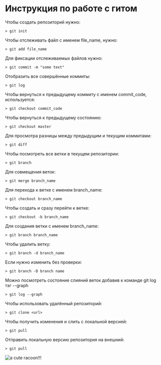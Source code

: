# Инструкция по работе с гитом
Чтобы создать репозиторий нужно:

    > git init

Чтобы отслеживать файл с именем file_name, нужно:

    > git add file_name

Для фиксации отслеживаемых файлов нужно:

    > git commit -m "some text"

Отобразить все совершённые коммиты:

    > git log

Чтобы вернуться к предыдущему коммиту с именем commit_code,
используется: 

    > git checkout commit_code

Чтобы вернуться к предыдущему состоянию: 

    > git checkout master

Для просмотра разницы между предыдущим и текущим коммитами:

    > git diff

Чтобы посмотреть все ветки в текущем репозитории:

    > git branch 

Для совмещения веток: 

    > git merge branch_name

Для перехода к ветке с именем branch_name:

    > git checkout branch_name

Чтобы создать и сразу перейти к ветке:

    > git checkout -b branch_name
    
Для создания ветки с именем branch_name:

    > git branch branch_name

Чтобы удалить ветку:

    > git branch -d branch_name

Если нужно изменить без проверки:

    > git branch -D branch name
Можно посмотреть состояние слияний веток добавив к команде git log тэг  --graph

    > git log --graph

Чтобы использовать удалённый репозиторий:

    > git clone <url>

Чтобы получить изменения и слить с локальной версией:

    > git pull

Отправить локальную версию репозитория на внешний:

    > git pull

![a cute racoon!!!](racoon.jpg)